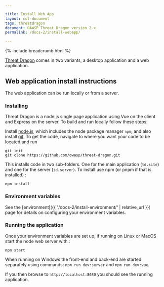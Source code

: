 ```yaml
---

title: Install Web App
layout: col-document
tags: threatdragon
document: OAWSP Threat Dragon version 2.x
permalink: /docs-2/install-webapp/

---
```


{% include breadcrumb.html %}

[Threat Dragon](http://owasp.org/www-project-threat-dragon) comes in two variants,
a desktop application and a web application.

## Web application install instructions

The web application can be run locally or from a server.

### Installing

Threat Dragon is a node.js single page application using Vue on the client and Express on the server.
To build and run locally follow these steps:

Install [node.js][download], which includes the node package manager `npm`,
and also install [git](https://git-scm.com/downloads).
To get the code, navigate to where you want your code to be located and run

```text
git init
git clone https://github.com/owasp/threat-dragon.git
```

This installs code in two sub-folders. One for the main application (`td.site`) and one for the server (`td.server`).
To install use npm (or pnpm if that is installed) :

`npm install`

### Environment variables

See the [environment]({{ '/docs-2/install-environment/' | relative_url }}) page
for details on configuring your environment variables.

### Running the application

Once your environment variables are set up, if running on Linux or MacOS start the node web server with :

`npm start`

When running on Windows the front-end and back-end are started separately using commands:
`npm run dev:server` and `npm run dev:vue`.

If you then browse to `http://localhost:8080` you should see the running application.

[download]: https://nodejs.org/en/download/package-manager
